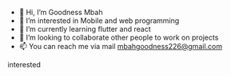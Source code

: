 - 👋 Hi, I’m Goodness Mbah
- 👀 I’m interested in Mobile and web programming
- 🌱 I’m currently learning flutter and react
- 💞️ I’m looking to collaborate other people to work on projects
- 📫 You can reach me via mail mbahgoodness226@gmail.com

<!---
Virtue-226/Virtue-226 is a ✨ special ✨ repository because its `README.md` (this file) appears on your GitHub profile.
You can click the Preview link to take a look at your changes.
--->
interested
